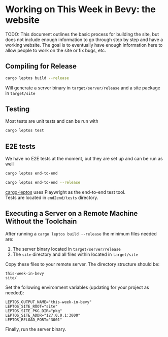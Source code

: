 # Working on This Week in Bevy: the website

TODO: This document outlines the basic process for building the site, but does not include enough information to go through step by step and have a working website. The goal is to eventually have enough information here to allow people to work on the site or fix bugs, etc.

## Compiling for Release

```bash
cargo leptos build --release
```

Will generate a server binary in `target/server/release` and a site package in `target/site`

## Testing

Most tests are unit tests and can be run with

```bash
cargo leptos test
```

## E2E tests

We have no E2E tests at the moment, but they are set up and can be run as well

```bash
cargo leptos end-to-end
```

```bash
cargo leptos end-to-end --release
```

[cargo-leptos](https://github.com/leptos-rs/cargo-leptos) uses Playwright as the end-to-end test tool.  
Tests are located in `end2end/tests` directory.

## Executing a Server on a Remote Machine Without the Toolchain

After running a `cargo leptos build --release` the minimum files needed are:

1. The server binary located in `target/server/release`
2. The `site` directory and all files within located in `target/site`

Copy these files to your remote server. The directory structure should be:

```text
this-week-in-bevy
site/
```

Set the following environment variables (updating for your project as needed):

```text
LEPTOS_OUTPUT_NAME="this-week-in-bevy"
LEPTOS_SITE_ROOT="site"
LEPTOS_SITE_PKG_DIR="pkg"
LEPTOS_SITE_ADDR="127.0.0.1:3000"
LEPTOS_RELOAD_PORT="3001"
```

Finally, run the server binary.

